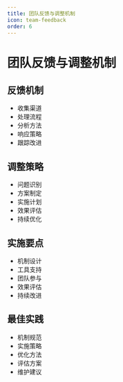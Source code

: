 ```yaml
---
title: 团队反馈与调整机制
icon: team-feedback
order: 6
---
```


# 团队反馈与调整机制

## 反馈机制
- 收集渠道
- 处理流程
- 分析方法
- 响应策略
- 跟踪改进

## 调整策略
- 问题识别
- 方案制定
- 实施计划
- 效果评估
- 持续优化

## 实施要点
- 机制设计
- 工具支持
- 团队参与
- 效果评估
- 持续改进

## 最佳实践
- 机制规范
- 实施策略
- 优化方法
- 评估方案
- 维护建议
